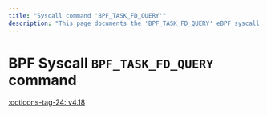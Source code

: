 ```yaml
---
title: "Syscall command 'BPF_TASK_FD_QUERY'"
description: "This page documents the 'BPF_TASK_FD_QUERY' eBPF syscall command, including its definition, usage, program types that can use it, and examples."
---
```

# BPF Syscall `BPF_TASK_FD_QUERY` command

<!-- [FEATURE_TAG](BPF_TASK_FD_QUERY) -->
[:octicons-tag-24: v4.18](https://github.com/torvalds/linux/commit/41bdc4b40ed6fb26c6acc655ed9a243a348709c9)
<!-- [/FEATURE_TAG] -->

<!-- TODO -->
